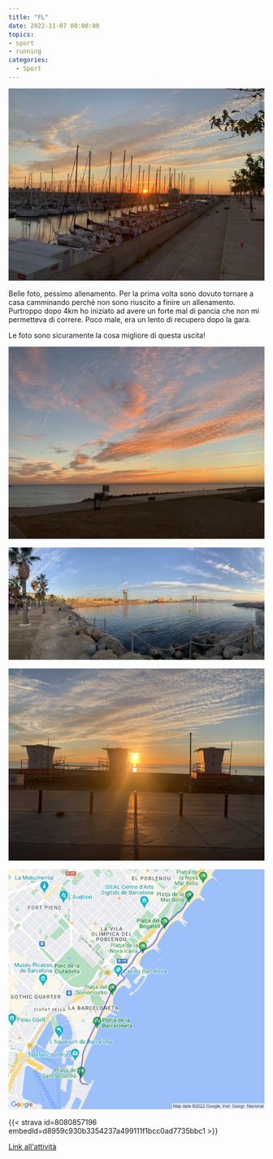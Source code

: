 ```yaml
---
title: "FL"
date: 2022-11-07 00:00:00
topics:
- sport
- running
categories:
  - Sport
---
```


![](images/IMG_0613.jpg)

Belle foto, pessimo allenamento. Per la prima volta sono dovuto tornare a casa camminando perchè non sono riuscito a finire un allenamento. Purtroppo dopo 4km ho iniziato ad avere un forte mal di pancia che non mi permetteva di correre. Poco male, era un lento di recupero dopo la gara.

Le foto sono sicuramente la cosa migliore di questa uscita!

![](images/IMG_0612.jpg)

![](images/IMG_0616.jpg)

![](images/IMG_0614.jpg)

![](images/20221107-activity-map.png)

{{< strava id=8080857196 embedId=d8959c930b3354237a499111f1bcc0ad7735bbc1 >}}

[Link all'attività](https://strava.com/activities/8080857196)
